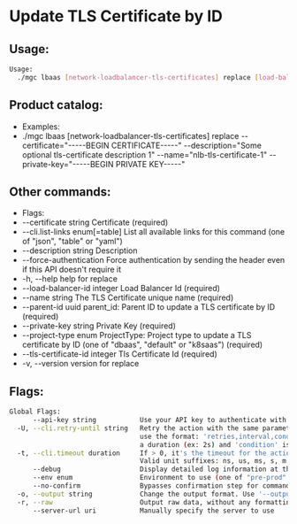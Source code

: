 # Update TLS Certificate by ID

## Usage:
```bash
Usage:
  ./mgc lbaas [network-loadbalancer-tls-certificates] replace [load-balancer-id] [tls-certificate-id] [flags]
```

## Product catalog:
- Examples:
- ./mgc lbaas [network-loadbalancer-tls-certificates] replace --certificate="-----BEGIN CERTIFICATE-----" --description="Some optional tls-certificate description 1" --name="nlb-tls-certificate-1" --private-key="-----BEGIN PRIVATE KEY-----"

## Other commands:
- Flags:
- --certificate string            Certificate (required)
- --cli.list-links enum[=table]   List all available links for this command (one of "json", "table" or "yaml")
- --description string            Description
- --force-authentication          Force authentication by sending the header even if this API doesn't require it
- -h, --help                          help for replace
- --load-balancer-id integer      Load Balancer Id (required)
- --name string                   The TLS Certificate unique name (required)
- --parent-id uuid                parent_id: Parent ID to update a TLS certificate by ID (required)
- --private-key string            Private Key (required)
- --project-type enum             ProjectType: Project type to update a TLS certificate by ID (one of "dbaas", "default" or "k8saas") (required)
- --tls-certificate-id integer    Tls Certificate Id (required)
- -v, --version                       version for replace

## Flags:
```bash
Global Flags:
      --api-key string           Use your API key to authenticate with the API
  -U, --cli.retry-until string   Retry the action with the same parameters until the given condition is met. The flag parameters
                                 use the format: 'retries,interval,condition', where 'retries' is a positive integer, 'interval' is
                                 a duration (ex: 2s) and 'condition' is a 'engine=value' pair such as "jsonpath=expression"
  -t, --cli.timeout duration     If > 0, it's the timeout for the action execution. It's specified as numbers and unit suffix.
                                 Valid unit suffixes: ns, us, ms, s, m and h. Examples: 300ms, 1m30s
      --debug                    Display detailed log information at the debug level
      --env enum                 Environment to use (one of "pre-prod" or "prod") (default "prod")
      --no-confirm               Bypasses confirmation step for commands that ask a confirmation from the user
  -o, --output string            Change the output format. Use '--output=help' to know more details.
  -r, --raw                      Output raw data, without any formatting or coloring
      --server-url uri           Manually specify the server to use
```

